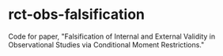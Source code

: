 # rct-obs-falsification
Code for paper, "Falsification of Internal and External Validity in Observational Studies via Conditional Moment Restrictions."  
